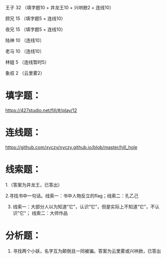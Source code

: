 王子  32  （填字题10 + 井龙王10 + 兴哄掀2 + 连线10）

顾兄  15   （填字题5 + 连线10）

夜兄  15   （填字题5 + 连线10）

陆神  10   （连线10）

老马  10   （连线10）

林姐  5    （连线暂时5）

象叔  2   （云里雾2）


# 填字题：

https://427studio.net/fill/#/play/12


# 连线题：

https://github.com/xyczy/xyczy.github.io/blob/master/hill_hole


# 线索题：

1.（答案为井龙王，已答出）

2.寻找书中一句话。线索一：书中人物反立的flag；线索二：孔乙己

3. 线索一：大部分人以为知道“它”，认识“它”，但是实际上不知道“它”，不认识"它"；
线索二：大师作品


# 分析题：

1. 寻找两个小妖，名字互为颠倒且一同被骗。答案为云里雾或兴哄掀，已答出
